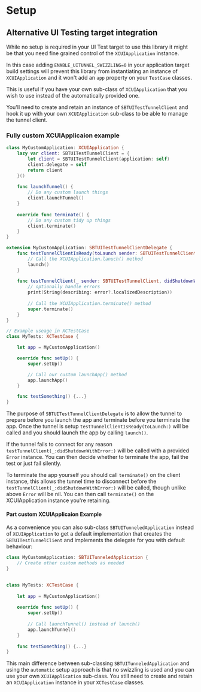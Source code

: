 # Setup

## Alternative UI Testing target integration

While no setup is required in your UI Test target to use this library it might be that you need fine grained control of the `XCUIApplication` instance. 

In this case adding `ENABLE_UITUNNEL_SWIZZLING=0` in your application target build settings will prevent this library from instantiating an instance of `XCUIApplication` and it won't add an `app` property on your `TestCase` classes.

This is useful if you have your own sub-class of `XCUIApplication` that you wish to use instead of the automatically provided one.

You'll need to create and retain an instance of `SBTUITestTunnelClient` and hook it up with your own `XCUIApplication` sub-class to be able to manage the tunnel client.

### Fully custom XCUIApplicaion example 

```swift
class MyCustomApplication: XCUIApplication {
    lazy var client: SBTUITestTunnelClient = {
        let client = SBTUITestTunnelClient(application: self)
        client.delegate = self
        return client
    }()
    
    func launchTunnel() {
        // Do any custom launch things
        client.launchTunnel()
    }
    
    override func terminate() {
        // Do any custom tidy up things
        client.terminate()
    }
}

extension MyCustomApplication: SBTUITestTunnelClientDelegate {
    func testTunnelClientIsReady(toLaunch sender: SBTUITestTunnelClient) {
        // Call the XCUIApplication.lanuch() method
        launch()
    }
    
    func testTunnelClient(_ sender: SBTUITestTunnelClient, didShutdownWithError error: Error?) {
        // optionally handle errors
        print(String(describing: error?.localizedDescription))
        
        // Call the XCUIApplication.terminate() method
        super.terminate()
    }
}

// Example useage in XCTestCase
class MyTests: XCTestCase {

    let app = MyCustomApplication()

    override func setUp() {
        super.setUp()

        // Call our custom launchApp() method
        app.launchApp()
    }

    func testSomething() {...}
}
```

The purpose of `SBTUITestTunnelClientDelegate` is to allow the tunnel to prepare before you launch the app and terminate before you terminate the app. Once the tunnel is setup `testTunnelClientIsReady(toLaunch:)` will be called and you should launch the app by calling `launch()`. 

If the tunnel fails to connect for any reason `testTunnelClient(_:didShutdownWithError:)` will be called with a provided `Error` instance. You can then decide whether to terminate the app, fail the test or just fail silently.

To terminate the app yourself you should call `terminate()` on the client instance, this allows the tunnel time to disconnect before the `testTunnelClient(_:didShutdownWithError:)` will be called, though unlike above `Error` will be nil. You can then call `terminate()` on the XCUIApplication instance you're retaining.

#### Part custom XCUIApplicaion Example 

As a convenience you can also sub-class `SBTUITunneledApplication` instead of `XCUIApplication` to get a default implementation that creates the `SBTUITestTunnelClient` and implements the delegate for you with default behaviour:

```swift
class MyCustomApplication: SBTUITunneledApplication {
    // Create other custom methods as needed
}

    
class MyTests: XCTestCase {
    
    let app = MyCustomApplication()
    
    override func setUp() {
        super.setUp()
    
        // Call launchTunnel() instead of launch()
        app.launchTunnel()
    }
    
    func testSomething() {...}
}
```

This main difference between sub-classing `SBTUITunneledApplication` and using the `automatic` setup approach is that no swizzling is used and you can use your own `XCUIApplication` sub-class. You still need to create and retain an `XCUIApplication` instance in your `XCTestCase` classes.